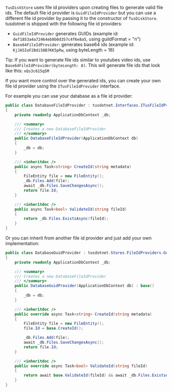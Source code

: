 `TusDiskStore` uses file id providers upon creating files to generate valid file ids. The default file id provider is `GuidFileIdProvider` but you can use a different file id provider by passing it to the constructor of `TusDiskStore`. tusdotnet is shipped with  the following file id providers: 

 - `GuidFileIdProvider` generates GUIDs (example id: `def1853a4a72464eb8b0d357c4f6e8a5`, using guildFormat = "n")
 - `Base64FileIdProvider`: generates base64 ids (example id: `KjJA5IoF2Bdi58B7KK5pRw`, using byteLength = 16)
 
Tip: If you want to generate file ids similar to youtubes video ids, use `Base64FileIdProvider(byteLength: 8)`. This will generate file ids that look like this: `xQs3c615q5M`
 
If you want more control over the generated ids, you can create your own file id provider using the `ITusFileIdProvider` interface.

For example you can use your database as a file id provider:

```csharp
public class DatabaseFileIdProvider : tusdotnet.Interfaces.ITusFileIdProvider
{
    private readonly ApplicationDbContext _db;

    /// <summary>
    /// Creates a new DatabaseFileIdProvider
    /// </summary>
    public DatabaseFileIdProvider(ApplicationDbContext db)
    {
        _db = db;
    }

    /// <inheritdoc />
    public async Task<string> CreateId(string metadata)
    {
        FileEntity file = new FileEntity();
        _db.Files.Add(file);
        await _db.Files.SaveChangesAsync();
        return file.Id;
    }

    /// <inheritdoc />
    public async Task<bool> ValidateId(string fileId)
    {
        return _db.Files.ExistsAsync(fileId);
    }
}
```

Or you can inherit from another file id provider and just add your own implementation:

```csharp
public class DatabaseGuidProvider : tusdotnet.Stores.FileIdProviders.GuidFileIdProvider
{
    private readonly ApplicationDbContext _db;

    /// <summary>
    /// Creates a new DatabaseFileIdProvider
    /// </summary>
    public DatabaseGuidProvider(ApplicationDbContext db) : base()
    {
        _db = db;
    }

    /// <inheritdoc />
    public override async Task<string> CreateId(string metadata)
    {
        FileEntity file = new FileEntity();
        file.Id = base.CreateId();

        _db.Files.Add(file);
        await _db.Files.SaveChangesAsync();
        return file.Id;
    }

    /// <inheritdoc />
    public override async Task<bool> ValidateId(string fileId)
    {
        return await base.ValidateId(fileId) && await _db.Files.ExistsAsync(fileId);
    }
}
```
